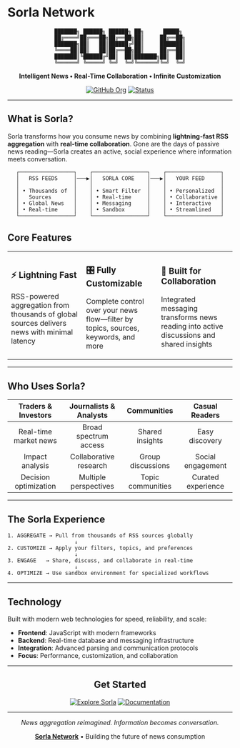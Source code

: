 # Sorla Network

<div align="center">

```
███████╗ ██████╗ ██████╗ ██╗      █████╗ 
██╔════╝██╔═══██╗██╔══██╗██║     ██╔══██╗
███████╗██║   ██║██████╔╝██║     ███████║
╚════██║██║   ██║██╔══██╗██║     ██╔══██║
███████║╚██████╔╝██║  ██║███████╗██║  ██║
╚══════╝ ╚═════╝ ╚═╝  ╚═╝╚══════╝╚═╝  ╚═╝
```

**Intelligent News • Real-Time Collaboration • Infinite Customization**

[![GitHub Org](https://img.shields.io/badge/GitHub-Sorla--Network-black?style=flat-square&logo=github)](https://github.com/Sorla-Network)
[![Status](https://img.shields.io/badge/Status-In%20Development-white?style=flat-square)](https://github.com/Sorla-Network/sorla)

</div>

---

## What is Sorla?

Sorla transforms how you consume news by combining **lightning-fast RSS aggregation** with **real-time collaboration**. Gone are the days of passive news reading—Sorla creates an active, social experience where information meets conversation.

<div align="center">

```
┌─────────────────┐    ┌─────────────────┐    ┌─────────────────┐
│   RSS FEEDS     │───▶│   SORLA CORE    │───▶│   YOUR FEED     │
│                 │    │                 │    │                 │
│ • Thousands of  │    │ • Smart Filter  │    │ • Personalized  │
│   Sources       │    │ • Real-time     │    │ • Collaborative │
│ • Global News   │    │ • Messaging     │    │ • Interactive   │
│ • Real-time     │    │ • Sandbox       │    │ • Streamlined   │
└─────────────────┘    └─────────────────┘    └─────────────────┘
```

</div>

## Core Features

<table>
<tr>
<td width="33%">

### ⚡ Lightning Fast
RSS-powered aggregation from thousands of global sources delivers news with minimal latency

</td>
<td width="33%">

### 🎛️ Fully Customizable
Complete control over your news flow—filter by topics, sources, keywords, and more

</td>
<td width="33%">

### 💬 Built for Collaboration
Integrated messaging transforms news reading into active discussions and shared insights

</td>
</tr>
</table>

---

## Who Uses Sorla?

<div align="center">

| **Traders & Investors** | **Journalists & Analysts** | **Communities** | **Casual Readers** |
|:------------------------:|:---------------------------:|:---------------:|:------------------:|
| Real-time market news    | Broad spectrum access       | Shared insights | Easy discovery     |
| Impact analysis          | Collaborative research      | Group discussions| Social engagement  |
| Decision optimization    | Multiple perspectives       | Topic communities| Curated experience |

</div>

---

## The Sorla Experience

```
1. AGGREGATE → Pull from thousands of RSS sources globally
                     ↓
2. CUSTOMIZE → Apply your filters, topics, and preferences  
                     ↓
3. ENGAGE   → Share, discuss, and collaborate in real-time
                     ↓
4. OPTIMIZE → Use sandbox environment for specialized workflows
```

---

## Technology

Built with modern web technologies for speed, reliability, and scale:

- **Frontend**: JavaScript with modern frameworks
- **Backend**: Real-time database and messaging infrastructure  
- **Integration**: Advanced parsing and communication protocols
- **Focus**: Performance, customization, and collaboration

---

<div align="center">

## Get Started

[![Explore Sorla](https://img.shields.io/badge/Explore-Sorla%20Platform-white?style=for-the-badge&logo=github)](https://github.com/Sorla-Network/sorla)
[![Documentation](https://img.shields.io/badge/Read-Documentation-black?style=for-the-badge)](https://github.com/Sorla-Network/sorla#readme)

---

*News aggregation reimagined. Information becomes conversation.*

**[Sorla Network](https://github.com/Sorla-Network)** • Building the future of news consumption

</div>
